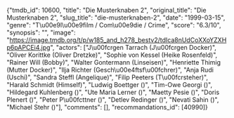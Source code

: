 {"tmdb_id": 10600, "title": "Die Musterknaben 2", "original_title": "Die Musterknaben 2", "slug_title": "die-musterknaben-2", "date": "1999-03-15", "genre": "T\u00e9l\u00e9film / Com\u00e9die / Crime", "score": "6.3/10", "synopsis": "", "image": "https://image.tmdb.org/t/p/w185_and_h278_bestv2/tdIca8nUdCoXXoYZXHp6pAPCEi4.jpg", "actors": ["J\u00fcrgen Tarrach (J\u00fcrgen Docker)", "Oliver Korittke (Oliver Dretzke)", "Sophie von Kessel (Heike Rosenfeld)", "Rainer Will (Bobby)", "Walter Gontermann (Linseisen)", "Henriette Thimig (Mutter Docker)", "Ilja Richter (Gesch\u00e4ftsf\u00fchrer)", "Anja Rudi (Uschi)", "Sandra Steffl (Angelique)", "Filip Peeters (T\u00fcrsteher)", "Harald Schmidt (Himself)", "Ludwig Boettger ()", "Tim-Owe Georgi ()", "Hildegard Kuhlenberg ()", "Ute Maria Lerner ()", "Maetty Pesie ()", "Doris Plenert ()", "Peter P\u00fcttner ()", "Detlev Redinger ()", "Nevati Sahin ()", "Michael Stehr ()"], "comments": [], "recommandations_id": [40990]}